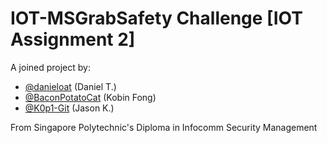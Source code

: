 # IOT-MSGrabSafety Challenge [IOT Assignment 2]

A joined project by: <br>
<ul>
  <li><a href='https://github.com/danieloat'>@danieloat</a> (Daniel T.)</li>
  <li><a href='https://github.com/BaconPotatoCat'>@BaconPotatoCat</a> (Kobin Fong)</li>
  <li><a href='https://github.com/K0p1-Git'>@K0p1-Git</a> (Jason K.)</li>
</ul>

From Singapore Polytechnic's Diploma in Infocomm Security Management
